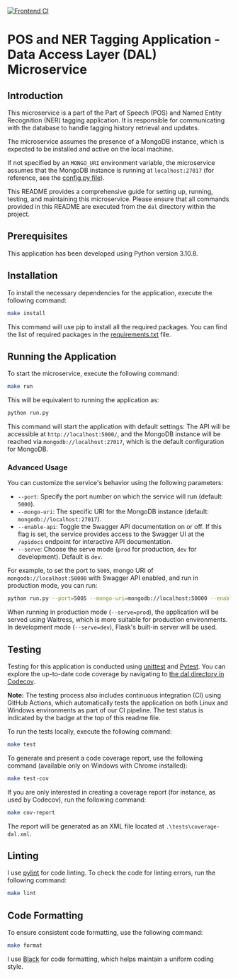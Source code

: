 
[![Frontend CI](https://github.com/mhornstein/DK-NLP/actions/workflows/frontend-CI.yml/badge.svg)](https://github.com/mhornstein/DK-NLP/actions/workflows/frontend-CI.yml)

# POS and NER Tagging Application - Data Access Layer (DAL) Microservice

## Introduction

This microservice is a part of the Part of Speech (POS) and Named Entity Recognition (NER) tagging application. It is responsible for communicating with the database to handle tagging history retrieval and updates.

The microservice assumes the presence of a MongoDB instance, which is expected to be installed and active on the local machine.

If not specified by an `MONGO_URI` environment variable, the microservice assumes that the MongoDB instance is running at `localhost:27017` (for reference, see the [config.py file](https://github.com/mhornstein/DK-NLP/blob/main/dal/app/config.py)).

This README provides a comprehensive guide for setting up, running, testing, and maintaining this microservice. Please ensure that all commands provided in this README are executed from the `dal` directory within the project.																			

## Prerequisites

This application has been developed using Python version 3.10.8.

## Installation

To install the necessary dependencies for the application, execute the following command:

```bash
make install
```

This command will use pip to install all the required packages. You can find the list of required packages in the [requirements.txt](https://github.com/mhornstein/DK-NLP/blob/main/tagger/requirements.txt) file.


## Running the Application

To start the microservice, execute the following command:

```bash
make run
```

This will be equivalent to running the application as:

```bash
python run.py
```

This command will start the application with default settings: The API will be accessible at `http://localhost:5000/`, and the MongoDB instance will be reached via `mongodb://localhost:27017`, which is the default configuration for MongoDB.

### Advanced Usage

You can customize the service's behavior using the following parameters:

- `--port`: Specify the port number on which the service will run (default: `5000`).
- `--mongo-uri`: The specific URI for the MongoDB instance (default: `mongodb://localhost:27017`).
- `--enable-api`: Toggle the Swagger API documentation on or off. If this flag is set, the service provides access to the Swagger UI at the `/apidocs` endpoint for interactive API documentation.
- `--serve`: Choose the serve mode (`prod` for production, `dev` for development). Default is `dev`.

For example, to set the port to `5005`, mongo URI of `mongodb://localhost:50000` with Swagger API enabled, and run in production mode, you can run:

```bash
python run.py --port=5005 --mongo-uri=mongodb://localhost:50000 --enable-api --serve=prod
```

When running in production mode (`--serve=prod`), the application will be served using Waitress, which is more suitable for production environments. In development mode (`--serve=dev`), Flask's built-in server will be used.

## Testing

Testing for this application is conducted using [unittest](https://docs.python.org/3/library/unittest.html) and [Pytest](https://docs.pytest.org/en/7.4.x/). You can explore the up-to-date code coverage by navigating to [the dal directory in Codecov](https://app.codecov.io/gh/mhornstein/DK-NLP/tree/main/src%2Ftdal).

**Note:** The testing process also includes continuous integration (CI) using GitHub Actions, which automatically tests the application on both Linux and Windows environments as part of our CI pipeline. The test status is indicated by the badge at the top of this readme file.

To run the tests locally, execute the following command:

```bash
make test
```

To generate and present a code coverage report, use the following command (available only on Windows with Chrome installed):

```bash
make test-cov
```

If you are only interested in creating a coverage report (for instance, as used by Codecov), run the following command:

```bash
make cov-report
```

The report will be generated as an XML file located at `.\tests\coverage-dal.xml`.

## Linting

I use [pylint](https://pypi.org/project/pylint/) for code linting. To check the code for linting errors, run the following command:

```bash
make lint
```

## Code Formatting

To ensure consistent code formatting, use the following command:

```bash
make format
```

I use [Black](https://pypi.org/project/black/) for code formatting, which helps maintain a uniform coding style.
